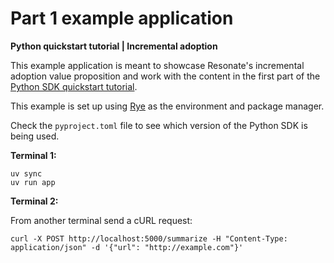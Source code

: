 # Part 1 example application

**Python quickstart tutorial | Incremental adoption**

This example application is meant to showcase Resonate's incremental adoption value proposition and work with the content in the first part of the [Python SDK quickstart tutorial](https://docs.resonatehq.io/get-started/python-quickstart#part-1-incremental-adoption).

This example is set up using [Rye](https://rye.astral.sh/) as the environment and package manager.

Check the `pyproject.toml` file to see which version of the Python SDK is being used.

**Terminal 1:**

```shell
uv sync
uv run app
```

**Terminal 2:**

From another terminal send a cURL request:

```shell
curl -X POST http://localhost:5000/summarize -H "Content-Type: application/json" -d '{"url": "http://example.com"}'
```
